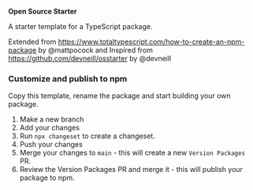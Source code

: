 **Open Source Starter**

A starter template for a TypeScript package.

Extended from https://www.totaltypescript.com/how-to-create-an-npm-package by @mattpocock and Inspired from https://github.com/devneill/osstarter by @devneill

### Customize and publish to npm

Copy this template, rename the package and start building your own package.

1. Make a new branch
1. Add your changes
1. Run `npx changeset` to create a changeset.
1. Push your changes
1. Merge your changes to `main` - this will create a new `Version Packages` PR.
1. Review the Version Packages PR and merge it - this will publish your package to npm.